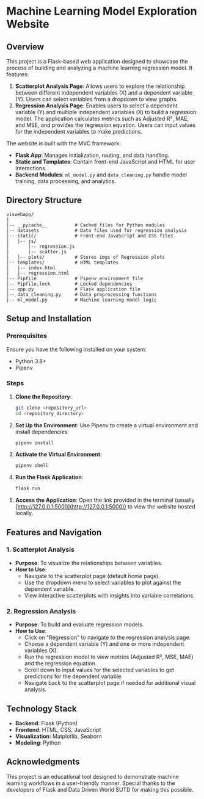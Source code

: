 # Machine Learning Model Exploration Website

## Overview
This project is a Flask-based web application designed to showcase the process of building and analyzing a machine learning regression model. It features:

1. **Scatterplot Analysis Page**: Allows users to explore the relationship between different independent variables (X) and a dependent variable (Y). Users can select variables from a dropdown to view graphs.
2. **Regression Analysis Page**: Enables users to select a dependent variable (Y) and multiple independent variables (X) to build a regression model. The application calculates metrics such as Adjusted R², MAE, and MSE, and provides the regression equation. Users can input values for the independent variables to make predictions.

The website is built with the MVC framework:
- **Flask App**: Manages initialization, routing, and data handling.
- **Static and Templates**: Contain front-end JavaScript and HTML for user interactions.
- **Backend Modules**: `ml_model.py` and `data_cleaning.py` handle model training, data processing, and analytics.

## Directory Structure
```
viswebapp/
|
|-- __pycache__          # Cached files for Python modules
|-- datasets             # Data files used for regression analysis
|-- static/              # Front-end JavaScript and CSS files
|   |-- js/
|       |-- regression.js
|       |-- scatter.js
|   |-- plots/           # Stores imgs of Regression plots
|-- templates/           # HTML templates
|   |-- index.html
|   |-- regression.html
|-- Pipfile              # Pipenv environment file
|-- Pipfile.lock         # Locked dependencies
|-- app.py               # Flask application file
|-- data_cleaning.py     # Data preprocessing functions
|-- ml_model.py          # Machine learning model logic
```

## Setup and Installation
### Prerequisites
Ensure you have the following installed on your system:
- Python 3.8+
- Pipenv

### Steps
1. **Clone the Repository**:
   ```bash
   git clone <repository_url>
   cd <repository_directory>
   ```

2. **Set Up the Environment**:
   Use Pipenv to create a virtual environment and install dependencies:
   ```bash
   pipenv install
   ```

3. **Activate the Virtual Environment**:
   ```bash
   pipenv shell
   ```

4. **Run the Flask Application**:
   ```bash
   flask run
   ```

5. **Access the Application**:
   Open the link provided in the terminal (usually [http://127.0.0.1:5000](http://127.0.0.1:5000)) to view the website hosted locally.

## Features and Navigation

### 1. **Scatterplot Analysis**
- **Purpose**: To visualize the relationships between variables.
- **How to Use**:
  - Navigate to the scatterplot page (default home page).
  - Use the dropdown menu to select variables to plot against the dependent variable.
  - View interactive scatterplots with insights into variable correlations.

### 2. **Regression Analysis**
- **Purpose**: To build and evaluate regression models.
- **How to Use**:
  - Click on "Regression" to navigate to the regression analysis page.
  - Choose a dependent variable (Y) and one or more independent variables (X).
  - Run the regression model to view metrics (Adjusted R², MSE, MAE) and the regression equation.
  - Scroll down to input values for the selected variables to get predictions for the dependent variable.
  - Navigate back to the scatterplot page if needed for additional visual analysis.

## Technology Stack
- **Backend**: Flask (Python)
- **Frontend**: HTML, CSS, JavaScript
- **Visualization**: Matplotlib, Seaborn
- **Modeling**: Python

## Acknowledgments
This project is an educational tool designed to demonstrate machine learning workflows in a user-friendly manner. Special thanks to the developers of Flask and Data Driven World SUTD for making this possible.

